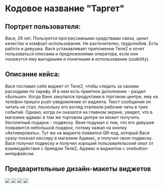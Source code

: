 # Кодовое название "Таргет"

## Портрет пользователя:
Вася, 26 лет. Пользуется прогрессивными средствами связи, ценит качество и комфорт использования. Не расточителен, трудолюбив. Есть работа и девушка. Вася устанавливает приложение Теле2 и хочет пользоваться плюсами и предложениями оператора, если они покажутся ему выгодными и понятными в использовании (usability).
## Описание кейса:
Вася поставил себе виджет от Теле2, чтобы следить за своими расходами по тарифу. И в нем есть приятное дополнение - раздел «Больше».
Когда Ваня закупался продуктами в торговом центре, ему на телефон пришло push-уведомление от виджета. Текст сообщения он читать не стал, поскольку его взгляд отвлекли рабочие чаты в трее событий. Однако, когда он оказался на главном экране, увидел, что в магазине адамас в том же торговом центре он может получить бесплатный подарок - подвеску. Ваня подумал о том, что его девушке понравится небольшой подарок, потому нажал на кнопку «Активировать». Тут же на виджете появился QR-код, который Вася сразу показал кассиру в магазине Адамас, и получил свою подвеску. Вася получил подвеску и получил хороший пользовательский опыт от взаимодействия с брендом Теле2, Адамас и виджетом с onebutton-интерфейсом.

## Предварительные дизайн-макеты виджетов


![](doc/Widget_1.png)
![](doc/Widget_2_activated.png)
![](doc/Widget_3_Large_1st_try.png)
![](doc/Widget_3_Large_2nd_try.png)

